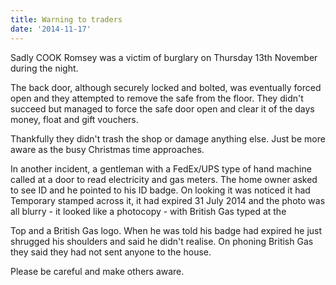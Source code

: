 ```yaml
---
title: Warning to traders
date: '2014-11-17'
---
```

Sadly COOK Romsey was a victim of burglary on Thursday 13th November during the night.

The back door, although securely locked and bolted, was eventually forced open and they attempted to remove the safe from the floor. They didn't succeed but managed to force the safe door open and clear it of the days money, float and gift vouchers.

Thankfully they didn't trash the shop or damage anything else.
Just be more aware as the busy Christmas time approaches.

In another incident, a gentleman with a FedEx/UPS type of hand machine called at a door to read electricity and gas meters. The home owner asked to see ID and he pointed to his ID badge. On looking it was noticed it had Temporary stamped across it, it had expired 31 July 2014 and the photo was all blurry - it looked like a photocopy - with British Gas typed at the

Top and a British Gas logo. When he was told his badge had expired he just shrugged his shoulders and said he didn't realise. On phoning British Gas they said they had not sent anyone to the house.

Please be careful and make others aware.
